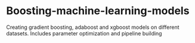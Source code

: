 # Boosting-machine-learning-models
Creating gradient boosting, adaboost and xgboost models on different datasets. Includes parameter optimization and pipeline building
